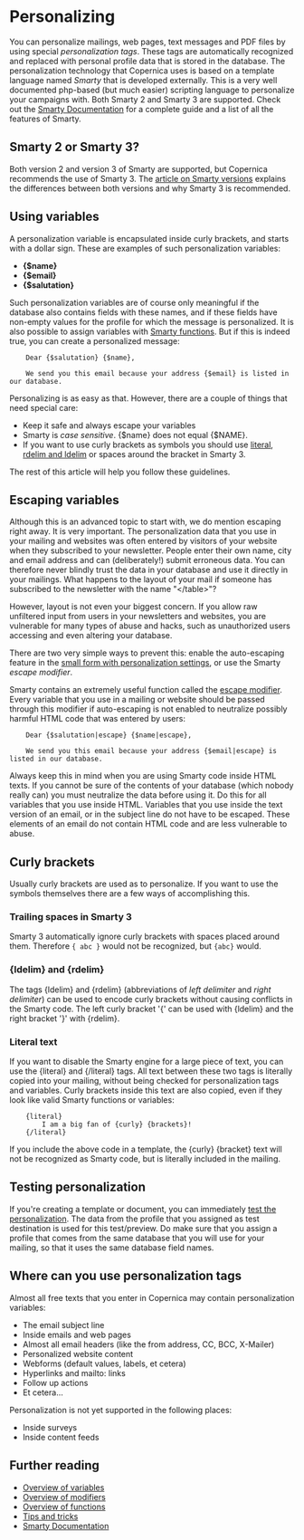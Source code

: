 # Personalizing

You can personalize mailings, web pages, text messages and PDF files by using
special *personalization tags*. These tags are automatically recognized and 
replaced with personal profile data that is stored in the database. The
personalization technology that Copernica uses is based on a template language
named *Smarty* that is developed externally. This is a very well documented php-based (but much easier) 
scripting language to personalize your campaigns with. Both Smarty 2 and 
Smarty 3 are supported. Check out the [Smarty Documentation](http://www.smarty.net/docs/en/) 
for a complete guide and a list of all the features of Smarty.

## Smarty 2 or Smarty 3?

Both version 2 and version 3 of Smarty are supported, but Copernica 
recommends the use of Smarty 3. The [article on Smarty versions](./smarty-2-vs-smarty-3.md) 
explains the differences between both versions and why Smarty 3 is recommended.

## Using variables

A personalization variable is encapsulated inside curly brackets, and starts with 
a dollar sign. These are examples of such personalization variables:

* **{$name}**
* **{$email}**
* **{$salutation}**

Such personalization variables are of course only meaningful if the database
also contains fields with these names, and if these fields have non-empty
values for the profile for which the message is personalized. It is also 
possible to assign variables with [Smarty functions](./personalization-functions).
But if this is indeed true, you can create a personalized message:

```text
    Dear {$salutation} {$name},
    
    We send you this email because your address {$email} is listed in our database.
```
    
Personalizing is as easy as that. However, there are a couple of things that 
need special care:

* Keep it safe and always escape your variables
* Smarty is *case sensitive*. {$name} does not equal {$NAME}.
* If you want to use curly brackets as symbols you should use [literal](./personalization-functions-literal), 
[rdelim and ldelim](./personalization-functions-delim) or spaces around the 
bracket in Smarty 3. 

The rest of this article will help you follow these guidelines.

## Escaping variables

Although this is an advanced topic to start with, we do mention escaping right
away. It is very important. The personalization data that you use in your mailing
and websites was often entered by visitors of your website when they subscribed
to your newsletter. People enter their own name, city and email address and can
(deliberately!) submit erroneous data. You can therefore never blindly trust the 
data in your database and use it directly in your mailings. What happens to
the layout of your mail if someone has subscribed to the newsletter with the
name "&lt;/table&gt;"? 

However, layout is not even your biggest concern. If you allow
raw unfiltered input from users in your newsletters and websites, you are 
vulnerable for many types of abuse and hacks, such as unauthorized users 
accessing and even altering your database.

There are two very simple ways to prevent this: enable the auto-escaping 
feature in the [small form with personalization settings](./personalization-settings.md), 
or use the Smarty *escape modifier*.

Smarty contains an extremely useful function called the [escape modifier](./personalization-modifiers#escape). 
Every variable that you use in a mailing or website should be passed
through this modifier if auto-escaping is not enabled to neutralize 
possibly harmful HTML code that was entered by users:

```text
    Dear {$salutation|escape} {$name|escape},
    
    We send you this email because your address {$email|escape} is listed in our database.
```

Always keep this in mind when you are using Smarty code inside HTML texts.
If you cannot be sure of the contents of your database (which nobody 
really can) you must neutralize the data before using it. Do this for all 
variables that you use inside HTML. Variables that you use inside the 
text version of an email, or in the subject line do not have to 
be escaped. These elements of an email do not contain HTML code and are less
vulnerable to abuse.

## Curly brackets

Usually curly brackets are used as to personalize. If you want to use the 
symbols themselves there are a few ways of accomplishing this.

### Trailing spaces in Smarty 3

Smarty 3 automatically ignore curly brackets with spaces placed around them. 
Therefore `{ abc }` would not be recognized, but `{abc}` would.

### {ldelim} and {rdelim}

The tags {ldelim} and {rdelim} (abbreviations of *left delimiter* and *right delimiter*) 
can be used to encode curly brackets without causing conflicts in the Smarty code. 
The left curly bracket '{' can be used with {ldelim} and the right bracket 
'}' with {rdelim}.

### Literal text

If you want to disable the Smarty engine for a large piece of text, you can use
the {literal} and {/literal} tags. All text between these two tags is literally
copied into your mailing, without being checked for personalization tags and
variables. Curly brackets inside this text are also copied, even if they look
like valid Smarty functions or variables:

```text
    {literal}
        I am a big fan of {curly} {brackets}!
    {/literal}
```

If you include the above code in a template, the {curly} {bracket} text will
not be recognized as Smarty code, but is literally included in the mailing.

## Testing personalization

If you're creating a template or document, you can immediately 
[test the personalization](./personalization-testing.md). The data from the
profile that you assigned as test destination is used for this test/preview.
Do make sure that you assign a profile that comes from the
same database that you will use for your mailing, so that it uses the
same database field names.

## Where can you use personalization tags

Almost all free texts that you enter in Copernica may contain personalization
variables:

* The email subject line
* Inside emails and web pages
* Almost all email headers (like the from address, CC, BCC, X-Mailer)
* Personalized website content
* Webforms (default values, labels, et cetera)
* Hyperlinks and mailto: links
* Follow up actions
* Et cetera...

Personalization is not yet supported in the following places:

* Inside surveys
* Inside content feeds

## Further reading

* [Overview of variables](./personalization-variables.md)
* [Overview of modifiers](./personalization-modifiers.md)
* [Overview of functions](./personalization-functions.md)
* [Tips and tricks](./personalization-tricks.md)
* [Smarty Documentation](http://www.smarty.net/docs/en/) 
